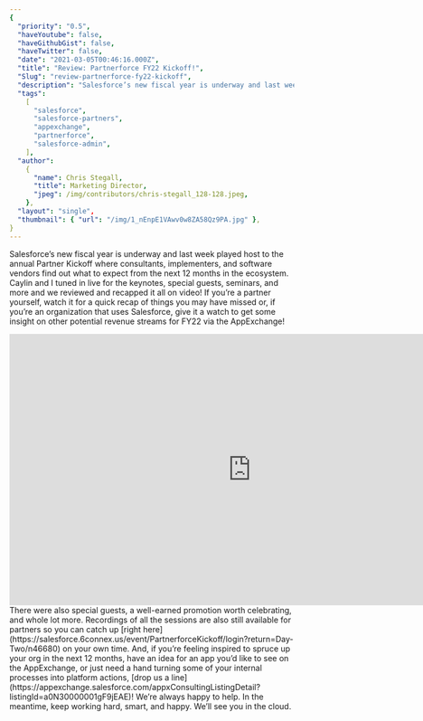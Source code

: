 ```yaml
---
{
  "priority": "0.5",
  "haveYoutube": false,
  "haveGithubGist": false,
  "haveTwitter": false,
  "date": "2021-03-05T00:46:16.000Z",
  "title": "Review: Partnerforce FY22 Kickoff!",
  "Slug": "review-partnerforce-fy22-kickoff",
  "description": "Salesforce’s new fiscal year is underway and last week played host to the annual Partner Kickoff where consultants, implementers, and software vendors find out what to expect from the next 12 months in the ecosystem. Caylin and I tuned in live for the keynotes, special guests, seminars, and more and we reviewed and recapped it all on video!.",
  "tags":
    [
      "salesforce",
      "salesforce-partners",
      "appexchange",
      "partnerforce",
      "salesforce-admin",
    ],
  "author":
    {
      "name": Chris Stegall,
      "title": Marketing Director,
      "jpeg": /img/contributors/chris-stegall_128-128.jpeg,
    },
  "layout": "single",
  "thumbnail": { "url": "/img/1_nEnpE1VAwv0w8ZA58Qz9PA.jpg" },
}
---
```


Salesforce’s new fiscal year is underway and last week played host to the annual Partner Kickoff where consultants, implementers, and software vendors find out what to expect from the next 12 months in the ecosystem. Caylin and I tuned in live for the keynotes, special guests, seminars, and more and we reviewed and recapped it all on video!
If you’re a partner yourself, watch it for a quick recap of things you may have missed or, if you’re an organization that uses Salesforce, give it a watch to get some insight on other potential revenue streams for FY22 via the AppExchange!

<iframe src="https://cdn.embedly.com/widgets/media.html?src=https%3A%2F%2Fwww.youtube.com%2Fembed%2FnU8WshHYpzA%3Ffeature%3Doembed&amp;display_name=YouTube&amp;url=https%3A%2F%2Fwww.youtube.com%2Fwatch%3Fv%3DnU8WshHYpzA&amp;image=https%3A%2F%2Fi.ytimg.com%2Fvi%2FnU8WshHYpzA%2Fhqdefault.jpg&amp;key=a19fcc184b9711e1b4764040d3dc5c07&amp;type=text%2Fhtml&amp;schema=youtube" width="854" height="480" frameborder="0" scrolling="no">[https://medium.com/media/6539f9082e8985efd791fee0749b289a/href](https://medium.com/media/6539f9082e8985efd791fee0749b289a/href)</iframe>There were also special guests, a well-earned promotion worth celebrating, and whole lot more. Recordings of all the sessions are also still available for partners so you can catch up [right here](https://salesforce.6connex.us/event/PartnerforceKickoff/login?return=Day-Two/n46680) on your own time.
And, if you’re feeling inspired to spruce up your org in the next 12 months, have an idea for an app you’d like to see on the AppExchange, or just need a hand turning some of your internal processes into platform actions, [drop us a line](https://appexchange.salesforce.com/appxConsultingListingDetail?listingId=a0N30000001gF9jEAE)! We’re always happy to help.
In the meantime, keep working hard, smart, and happy. We’ll see you in the cloud.
